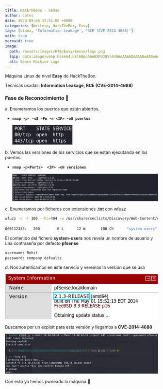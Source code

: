 ```yaml
---
title: HackTheBox - Sense
author: cotes
date: 2023-09-06 17:51:00 +0800
categories: [Writeup, HackTheBox, Easy]
tags: [Linux, 'Information Leakage', 'RCE (CVE-2014-4688)']
math: true
mermaid: true
image:
  path: /assets/images/HTB/Easy/Sense/logo.png
  lqip: data:image/webp;base64,UklGRpoAAABXRUJQVlA4WAoAAAAQAAAADwAABwAAQUxQSDIAAAARL0AmbZurmr57yyIiqE8oiG0bejIYEQTgqiDA9vqnsUSI6H+oAERp2HZ65qP/VIAWAFZQOCBCAAAA8AEAnQEqEAAIAAVAfCWkAALp8sF8rgRgAP7o9FDvMCkMde9PK7euH5M1m6VWoDXf2FkP3BqV0ZYbO6NA/VFIAAAA
  alt: Sense Machine Logo
---
```


Máquina Linux de nivel **Easy** de HackTheBox.

Técnicas usadas: **Information Leakage, RCE (CVE-2014-4688)**

### Fase de Reconocimiento 🧣

a. Enumeramos los puertos que están abiertos.

* **`nmap -p- -sS -Pn -n <IP> -oG puertos`**

    ![](/assets/images/HTB/Easy/Sense/01-ports.png)

b. Vemos las versiones de los servicios que se están ejecutando en los puertos.

* **`nmap -p<Ports>  <IP> -oN versiones`**

    ![](/assets/images/HTB/Easy/Sense/02-versions.png)

c. Enumeramos por ficheros con extensiones **.txt** con wfuzz

```bash
wfuzz -c -t 100 --hc=404 -w /usr/share/seclists/Discovery/Web-Content/directory-list-lowercase-2.3-medium.txt https://<IP Sense>/FUZZ.txt

000112333:   200        6 L      12 W       106 Ch      "system-users"
```

El contenido del fichero **system-users** nos revela un nombre de usuario y una contraseña por defecto **pfsense**

```txt
username: Rohit
password: company defaults
```

d. Nos autenticamos en este servicio y veremos la versión que se usa

![](/assets/images/HTB/Easy/Sense/03-version.png)

Buscamos por un exploit para esta versión y llegamos a **CVE-2014-4688**

![](/assets/images/HTB/Easy/Sense/04-root.png)

Con esto ya hemos pwneado la máquina 🤖